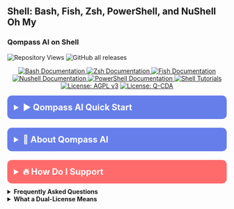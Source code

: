 <!-------------/qompassai/shell/README.md ---------------->
<!-- -------------Qompass AI Shell ----------------------->
<!-- Copyright (C) 2025 Qompass AI, All rights reserved -->
<!-------------------------------------------------------->

<h2> Shell: Bash, Fish, Zsh, PowerShell, and NuShell Oh My </h2>

<h3> Qompass AI on Shell </h3>

![Repository Views](https://komarev.com/ghpvc/?username=qompassai-Shell)
![GitHub all releases](https://img.shields.io/github/downloads/qompassai/Shell/total?style=flat-square)

<p align="center">
  <a href="https://www.gnu.org/software/bash/manual/">
  <img src="https://img.shields.io/badge/Bash_Docs-blue?style=flat-square" alt="Bash Documentation">
</a>
<a href="https://zsh.sourceforge.io/Doc/">
  <img src="https://img.shields.io/badge/Zsh_Docs-blue?style=flat-square" alt="Zsh Documentation">
</a>
<a href="https://fishshell.com/docs/current/index.html">
  <img src="https://img.shields.io/badge/Fish_Docs-blue?style=flat-square" alt="Fish Documentation">
</a>
<a href="https://www.nushell.sh/book/">
  <img src="https://img.shields.io/badge/Nushell_Docs-blue?style=flat-square" alt="Nushell Documentation">
</a>
<a href="https://learn.microsoft.com/en-us/powershell/">
  <img src="https://img.shields.io/badge/PowerShell_Docs-blue?style=flat-square" alt="PowerShell Documentation">
</a>
<a href="https://github.com/topics/shell-tutorial">
  <img src="https://img.shields.io/badge/Shell_Tutorials-green?style=flat-square" alt="Shell Tutorials">
</a>
<br>
  <a href="https://www.gnu.org/licenses/agpl-3.0"><img src="https://img.shields.io/badge/License-AGPL%20v3-blue.svg" alt="License: AGPL v3"></a>
  <a href="./LICENSE-QCDA"><img src="https://img.shields.io/badge/license-Q--CDA-lightgrey.svg" alt="License: Q-CDA"></a>
</p>


<details>
  <summary style="font-size: 1.4em; font-weight: bold; padding: 15px; background: #667eea; color: white; border-radius: 10px; cursor: pointer; margin: 10px 0;">
    <strong>▶️ Qompass AI Quick Start</strong>
  </summary>
  <div style="background: #f8f9fa; padding: 15px; border-radius: 5px; margin-top: 10px; font-family: monospace;">

```sh  
curl -fsSL https://raw.githubusercontent.com/qompassai/shell/main/scripts/quickstart.sh | sh
```
  </div>
  <blockquote style="font-size: 1.2em; line-height: 1.8; padding: 25px; background: #f8f9fa; border-left: 6px solid #667eea; border-radius: 8px; margin: 15px 0; box-shadow: 0 2px 8px rgba(0,0,0,0.1);">
    <details>
      <summary style="font-size: 1em; font-weight: bold; padding: 10px; background: #e9ecef; color: #333; border-radius: 5px; cursor: pointer; margin: 10px 0;">
        <strong>📄 We advise you read the script BEFORE running it 😉</strong>
      </summary>
      <pre style="background: #fff; padding: 15px; border-radius: 5px; border: 1px solid #ddd; overflow-x: auto;">
#!/usr/bin/env sh
# /qompassai/shell/scripts/quickstart.sh
# Qompass AI Shell Quickstart Script
# Copyright (C) 2025 Qompass AI
########################################
set -eu
print() { printf '[shellcv]: %s\n' "$1"; }
XDG_CONFIG_HOME="${XDG_CONFIG_HOME:-$HOME/.config}"
LOCAL_PREFIX="${LOCAL_PREFIX:-$HOME/.local}"
BIN_PATH="$LOCAL_PREFIX/bin"
mkdir -p "$BIN_PATH"
BANNER() {
        printf '╭────────────────────────────────────────────╮\n'
        printf '│    Qompass AI · Shell Quick‑Start          │\n'
        printf '╰────────────────────────────────────────────╯\n'
        printf '    © 2025 Qompass AI. All rights reserved   \n\n'
}
SHELL_MENU="
1|bash
2|zsh
3|fish
a|All
q|Quit
"
show_menu() {
        echo "Which shell(s) would you like to install/update?"
        echo "$SHELL_MENU" | while IFS="|" read num name; do
                [ -z "$num" ] && continue
                [ "$num" = "q" ] && {
                        echo " q) Quit"
                        break
                }
                [ "$num" = "a" ] && {
                        echo " a) All of the above"
                        continue
                }
                echo " $num) $name"
        done
        printf "Choose [1]: "
}
install_shell() {
        name="$1"
        case "$name" in
        bash)
                print "Installing bash (user-local, if possible)..."
                if command -v bash >/dev/null 2>&1; then
                        print "bash already installed: $(command -v bash)"
                else
                        if command -v pacman >/dev/null 2>&1; then
                                print "Installing with pacman (if needed)"
                                sudo pacman -S --needed bash
                        elif command -v apt-get >/dev/null 2>&1; then
                                print "Installing with apt-get (if needed)"
                                sudo apt-get install -y bash
                        else
                                print "Building bash from source in ~/.local..."
                                curl -LO https://ftp.gnu.org/gnu/bash/bash-5.2.21.tar.gz
                                tar -xzf bash-5.2.21.tar.gz && cd bash-5.2.21
                                ./configure --prefix="$LOCAL_PREFIX"
                                make -j"$(nproc)"
                                make install
                                cd .. && rm -rf bash-5.2.21*
                        fi
                fi
                echo "To persistently use bash configs:"
                echo "  Edit ~/.bashrc or $XDG_CONFIG_HOME/bash/bashrc"
                ;;
        zsh)
                print "Installing zsh (user-local, if possible)..."
                if command -v zsh >/dev/null 2>&1; then
                        print "zsh already installed: $(command -v zsh)"
                else
                        if command -v pacman >/dev/null 2>&1; then
                                print "Installing with pacman"
                                sudo pacman -S --needed zsh
                        elif command -v apt-get >/dev/null 2>&1; then
                                print "Installing with apt-get"
                                sudo apt-get install -y zsh
                        else
                                print "Building zsh from source in ~/.local..."
                                curl -LO https://downloads.sourceforge.net/project/zsh/zsh/5.9/zsh-5.9.tar.xz
                                tar -xf zsh-5.9.tar.xz && cd zsh-5.9
                                ./configure --prefix="$LOCAL_PREFIX"
                                make -j"$(nproc)"
                                make install
                                cd .. && rm -rf zsh-5.9*
                        fi
                fi
                echo "To persistently use zsh configs:"
                echo "  Edit ~/.zshrc or $XDG_CONFIG_HOME/zsh/.zshrc"
                ;;
        fish)
                print "Installing fish (user-local, if possible)..."
                if command -v fish >/dev/null 2>&1; then
                        print "fish already installed: $(command -v fish)"
                else
                        if command -v pacman >/dev/null 2>&1; then
                                print "Installing with pacman"
                                sudo pacman -S --needed fish
                        elif command -v apt-get >/dev/null 2>&1; then
                                print "Installing with apt-get"
                                sudo apt-get install -y fish
                        else
                                print "Building fish from source in ~/.local..."
                                curl -LO https://github.com/fish-shell/fish-shell/releases/download/3.7.1/fish-3.7.1.tar.xz
                                tar -xf fish-3.7.1.tar.xz && cd fish-3.7.1
                                cmake -DCMAKE_INSTALL_PREFIX="$LOCAL_PREFIX" .
                                make -j"$(nproc)"
                                make install
                                cd .. && rm -rf fish-3.7.1*
                        fi
                fi
                echo "To persistently use fish configs:"
                echo "  Edit ~/.config/fish/config.fish"
                ;;
        *)
                print "Unknown shell: $name"
                ;;
        esac
}
while :; do
        BANNER
        show_menu
        read -r CHOICE
        [ -z "$CHOICE" ] && CHOICE=1
        case "$CHOICE" in
        1)
                install_shell "bash"
                ;;
        2)
                install_shell "zsh"
                ;;
        3)
                install_shell "fish"
                ;;
        a | A)
                install_shell "bash"
                install_shell "zsh"
                install_shell "fish"
                ;;
        q | Q)
                print "Goodbye!"
                exit 0
                ;;
        *)
                print "Invalid option."
                ;;
        esac
        echo
        printf "Press enter to return to menu..."
        read -r dummy
        clear
done
</pre>
    </details>
    <p>Or, <a href="https://github.com/qompassai/shell/blob/main/scripts/quickstart.sh" target="_blank">View the quickstart script</a>.</p>
  </blockquote>
</details>

</blockquote>
</details>

<details>
<summary style="font-size: 1.4em; font-weight: bold; padding: 15px; background: #667eea; color: white; border-radius: 10px; cursor: pointer; margin: 10px 0;"><strong>🧭 About Qompass AI</strong></summary>
<blockquote style="font-size: 1.2em; line-height: 1.8; padding: 25px; background: #f8f9fa; border-left: 6px solid #667eea; border-radius: 8px; margin: 15px 0; box-shadow: 0 2px 8px rgba(0,0,0,0.1);">

<div align="center">
  <p>Matthew A. Porter<br>
  Former Intelligence Officer<br>
  Educator & Learner<br>
  DeepTech Founder & CEO</p>
</div>

<h3>Publications</h3>
  <p>
    <a href="https://orcid.org/0000-0002-0302-4812">
      <img src="https://img.shields.io/badge/ORCID-0000--0002--0302--4812-green?style=flat-square&logo=orcid" alt="ORCID">
    </a>
    <a href="https://www.researchgate.net/profile/Matt-Porter-7">
      <img src="https://img.shields.io/badge/ResearchGate-Open--Research-blue?style=flat-square&logo=researchgate" alt="ResearchGate">
    </a>
    <a href="https://zenodo.org/communities/qompassai">
      <img src="https://img.shields.io/badge/Zenodo-Publications-blue?style=flat-square&logo=zenodo" alt="Zenodo">
    </a>
  </p>

<h3>Developer Programs</h3>

[![NVIDIA Developer](https://img.shields.io/badge/NVIDIA-Developer_Program-76B900?style=for-the-badge\&logo=nvidia\&logoColor=white)](https://developer.nvidia.com/)
[![Meta Developer](https://img.shields.io/badge/Meta-Developer_Program-0668E1?style=for-the-badge\&logo=meta\&logoColor=white)](https://developers.facebook.com/)
[![HackerOne](https://img.shields.io/badge/-HackerOne-%23494649?style=for-the-badge\&logo=hackerone\&logoColor=white)](https://hackerone.com/phaedrusflow)
[![HuggingFace](https://img.shields.io/badge/HuggingFace-qompass-yellow?style=flat-square\&logo=huggingface)](https://huggingface.co/qompass)
[![Epic Games Developer](https://img.shields.io/badge/Epic_Games-Developer_Program-313131?style=for-the-badge\&logo=epic-games\&logoColor=white)](https://dev.epicgames.com/)
<h3>Professional Profiles</h3>
  <p>
    <a href="https://www.linkedin.com/in/matt-a-porter-103535224/">
      <img src="https://img.shields.io/badge/LinkedIn-Matt--Porter-blue?style=flat-square&logo=linkedin" alt="Personal LinkedIn">
    </a>
    <a href="https://www.linkedin.com/company/95058568/">
      <img src="https://img.shields.io/badge/LinkedIn-Qompass--AI-blue?style=flat-square&logo=linkedin" alt="Startup LinkedIn">
    </a>
  </p>

<h3>Social Media</h3>
  <p>
    <a href="https://twitter.com/PhaedrusFlow">
      <img src="https://img.shields.io/badge/Twitter-@PhaedrusFlow-blue?style=flat-square&logo=twitter" alt="X/Twitter">
    </a>
    <a href="https://www.instagram.com/phaedrusflow">
      <img src="https://img.shields.io/badge/Instagram-phaedrusflow-purple?style=flat-square&logo=instagram" alt="Instagram">
    </a>
    <a href="https://www.youtube.com/@qompassai">
      <img src="https://img.shields.io/badge/YouTube-QompassAI-red?style=flat-square&logo=youtube" alt="Qompass AI YouTube">
    </a>
  </p>

</blockquote>
</details>

<details>
<summary style="font-size: 1.4em; font-weight: bold; padding: 15px; background: #ff6b6b; color: white; border-radius: 10px; cursor: pointer; margin: 10px 0;"><strong>🔥 How Do I Support</strong></summary>
<blockquote style="font-size: 1.2em; line-height: 1.8; padding: 25px; background: #fff5f5; border-left: 6px solid #ff6b6b; border-radius: 8px; margin: 15px 0; box-shadow: 0 2px 8px rgba(0,0,0,0.1);">

<div align="center">

<table>
<tr>
<th align="center">🏛️ Qompass AI Pre-Seed Funding 2023-2025</th>
<th align="center">🏆 Amount</th>
<th align="center">📅 Date</th>
</tr>
<tr>
<td><a href="https://github.com/qompassai/r4r" title="RJOS/Zimmer Biomet Research Grant Repository">RJOS/Zimmer Biomet Research Grant</a></td>
<td align="center">$30,000</td>
<td align="center">March 2024</td>
</tr>
<tr>
<td><a href="https://github.com/qompassai/PathFinders" title="GitHub Repository">Pathfinders Intern Program</a><br>
<small><a href="https://www.linkedin.com/posts/evergreenbio_bioscience-internships-workforcedevelopment-activity-7253166461416812544-uWUM/" target="_blank">View on LinkedIn</a></small></td>
<td align="center">$2,000</td>
<td align="center">October 2024</td>
</tr>
</table>

<br>
<h4>🤝 How To Support Our Mission</h4>

[![GitHub Sponsors](https://img.shields.io/badge/GitHub-Sponsor-EA4AAA?style=for-the-badge\&logo=github-sponsors\&logoColor=white)](https://github.com/sponsors/phaedrusflow)
[![Patreon](https://img.shields.io/badge/Patreon-Support-F96854?style=for-the-badge\&logo=patreon\&logoColor=white)](https://patreon.com/qompassai)
[![Liberapay](https://img.shields.io/badge/Liberapay-Donate-F6C915?style=for-the-badge\&logo=liberapay\&logoColor=black)](https://liberapay.com/qompassai)
[![Open Collective](https://img.shields.io/badge/Open%20Collective-Support-7FADF2?style=for-the-badge\&logo=opencollective\&logoColor=white)](https://opencollective.com/qompassai)
[![Buy Me A Coffee](https://img.shields.io/badge/Buy%20Me%20A%20Coffee-Support-FFDD00?style=for-the-badge\&logo=buy-me-a-coffee\&logoColor=black)](https://www.buymeacoffee.com/phaedrusflow)

<details markdown="1">
<summary><strong>🔐 Cryptocurrency Donations</strong></summary>

**Monero (XMR):**

<div align="center">
  <img src="https://raw.githubusercontent.com/qompassai/svg/main/assets/monero-qr.svg" alt="Monero QR Code" width="180">
</div>

<div style="margin: 10px 0;">
    <code>42HGspSFJQ4MjM5ZusAiKZj9JZWhfNgVraKb1eGCsHoC6QJqpo2ERCBZDhhKfByVjECernQ6KeZwFcnq8hVwTTnD8v4PzyH</code>
  </div>

<button onclick="navigator.clipboard.writeText('42HGspSFJQ4MjM5ZusAiKZj9JZWhfNgVraKb1eGCsHoC6QJqpo2ERCBZDhhKfByVjECernQ6KeZwFcnq8hVwTTnD8v4PzyH')" style="padding: 6px 12px; background: #FF6600; color: white; border: none; border-radius: 4px; cursor: pointer;">
    📋 Copy Address
  </button>
<p><i>Funding helps us continue our research at the intersection of AI, healthcare, and education</i></p>

</blockquote>
</details>
</details>

<details id="FAQ">
  <summary><strong>Frequently Asked Questions</strong></summary>

### Q: How do you mitigate against bias?

**TLDR - we do math to make AI ethically useful**

### A: We delineate between mathematical bias (MB) - a fundamental parameter in neural network equations - and algorithmic/social bias (ASB). While MB is optimized during model training through backpropagation, ASB requires careful consideration of data sources, model architecture, and deployment strategies. We implement attention mechanisms for improved input processing and use legal open-source data and secure web-search APIs to help mitigate ASB.

[AAMC AI Guidelines | One way to align AI against ASB](https://www.aamc.org/about-us/mission-areas/medical-education/principles-ai-use)

### AI Math at a glance

## Forward Propagation Algorithm

$$
y = w_1x_1 + w_2x_2 + ... + w_nx_n + b
$$

Where:

- $y$ represents the model output
- $(x_1, x_2, ..., x_n)$ are input features
- $(w_1, w_2, ..., w_n)$ are feature weights
- $b$ is the bias term

### Neural Network Activation

For neural networks, the bias term is incorporated before activation:

$$
z = \sum_{i=1}^{n} w_ix_i + b
$$
$$
a = \sigma(z)
$$

Where:

- $z$ is the weighted sum plus bias
- $a$ is the activation output
- $\sigma$ is the activation function

### Attention Mechanism- aka what makes the Transformer (The "T" in ChatGPT) powerful

- [Attention High level overview video](https://www.youtube.com/watch?v=fjJOgb-E41w)

- [Attention Is All You Need Arxiv Paper](https://arxiv.org/abs/1706.03762)

The Attention mechanism equation is:

$$
Attention(Q, K, V) = softmax(\frac{QK^T}{\sqrt{d_k}})V
$$

Where:

- $Q$ represents the Query matrix
- $K$ represents the Key matrix
- $V$ represents the Value matrix
- $d_k$ is the dimension of the key vectors
- $\text{softmax}(\cdot)$ normalizes scores to sum to 1

### Q: Do I have to buy a Linux computer to use this? I don't have time for that!

### A: No. You can run Linux and/or the tools we share alongside your existing operating system:

- Windows users can use Windows Subsystem for Linux [WSL](https://learn.microsoft.com/en-us/windows/wsl/install)
- Mac users can use [Homebrew](https://brew.sh/)
- The code-base instructions were developed with both beginners and advanced users in mind.

### Q: Do you have to get a masters in AI?

### A: Not if you don't want to. To get competent enough to get past ChatGPT dependence at least, you just need a computer and a beginning's mindset. Huggingface is a good place to start.

- [Huggingface](https://docs.google.com/presentation/d/1IkzESdOwdmwvPxIELYJi8--K3EZ98_cL6c5ZcLKSyVg/edit#slide=id.p)

### Q: What makes a "small" AI model?

### A: AI models ~=10 billion(10B) parameters and below. For comparison, OpenAI's GPT4o contains approximately 200B parameters.

</details>

<details id="Dual-License Notice">
  <summary><strong>What a Dual-License Means</strong></summary>

### Protection for Vulnerable Populations

The dual licensing aims to address the cybersecurity gap that disproportionately affects underserved populations. As highlighted by recent attacks<sup><a href="#ref1">[1]</a></sup>, low-income residents, seniors, and foreign language speakers face higher-than-average risks of being victims of cyberattacks. By offering both open-source and commercial licensing options, we encourage the development of cybersecurity solutions that can reach these vulnerable groups while also enabling sustainable development and support.

### Preventing Malicious Use

The AGPL-3.0 license ensures that any modifications to the software remain open source, preventing bad actors from creating closed-source variants that could be used for exploitation. This is especially crucial given the rising threats to vulnerable communities, including children in educational settings. The attack on Minneapolis Public Schools, which resulted in the leak of 300,000 files and a $1 million ransom demand, highlights the importance of transparency and security<sup><a href="#ref8">[8]</a></sup>.

### Addressing Cybersecurity in Critical Sectors

The commercial license option allows for tailored solutions in critical sectors such as healthcare, which has seen significant impacts from cyberattacks. For example, the recent Change Healthcare attack<sup><a href="#ref4">[4]</a></sup> affected millions of Americans and caused widespread disruption for hospitals and other providers. In January 2025, CISA<sup><a href="#ref2">[2]</a></sup> and FDA<sup><a href="#ref3">[3]</a></sup> jointly warned of critical backdoor vulnerabilities in Contec CMS8000 patient monitors, revealing how medical devices could be compromised for unauthorized remote access and patient data manipulation.

### Supporting Cybersecurity Awareness

The dual licensing model supports initiatives like the Cybersecurity and Infrastructure Security Agency (CISA) efforts to improve cybersecurity awareness<sup><a href="#ref7">[7]</a></sup> in "target rich" sectors, including K-12 education<sup><a href="#ref5">[5]</a></sup>. By allowing both open-source and commercial use, we aim to facilitate the development of tools that support these critical awareness and protection efforts.

### Bridging the Digital Divide

The unfortunate reality is that too many individuals and organizations have gone into a frenzy in every facet of our daily lives<sup><a href="#ref6">[6]</a></sup>. These unfortunate folks identify themselves with their talk of "10X" returns and building towards Artificial General Intelligence aka "AGI" while offering GPT wrappers. Our dual licensing approach aims to acknowledge this deeply concerning predatory paradigm with clear eyes while still operating to bring the best parts of the open-source community with our services and solutions.

### Recent Cybersecurity Attacks

Recent attacks underscore the importance of robust cybersecurity measures:

- The Change Healthcare cyberattack in February 2024 affected millions of Americans and caused significant disruption to healthcare providers.
- The White House and Congress jointly designated October 2024 as Cybersecurity Awareness Month. This designation comes with over 100 actions that align the Federal government and public/private sector partners are taking to help every man, woman, and child to safely navigate the age of AI.

By offering both open source and commercial licensing options, we strive to create a balance that promotes innovation and accessibility. We address the complex cybersecurity challenges faced by vulnerable populations and critical infrastructure sectors as the foundation of our solutions, not an afterthought.

### References

<div id="footnotes">
<p id="ref1"><strong>[1]</strong> <a href="https://www.whitehouse.gov/briefing-room/statements-releases/2024/10/02/international-counter-ransomware-initiative-2024-joint-statement/">International Counter Ransomware Initiative 2024 Joint Statement</a></p>

<p id="ref2"><strong>[2]</strong> <a href="https://www.cisa.gov/sites/default/files/2025-01/fact-sheet-contec-cms8000-contains-a-backdoor-508c.pdf">Contec CMS8000 Contains a Backdoor</a></p>

<p id="ref3"><strong>[3]</strong> <a href="https://www.aha.org/news/headline/2025-01-31-cisa-fda-warn-vulnerabilities-contec-patient-monitors">CISA, FDA warn of vulnerabilities in Contec patient monitors</a></p>

<p id="ref4"><strong>[4]</strong> <a href="https://www.chiefhealthcareexecutive.com/view/the-top-10-health-data-breaches-of-the-first-half-of-2024">The Top 10 Health Data Breaches of the First Half of 2024</a></p>

<p id="ref5"><strong>[5]</strong> <a href="https://www.cisa.gov/K12Cybersecurity">CISA's K-12 Cybersecurity Initiatives</a></p>

<p id="ref6"><strong>[6]</strong> <a href="https://www.ftc.gov/business-guidance/blog/2024/09/operation-ai-comply-continuing-crackdown-overpromises-ai-related-lies">Federal Trade Commission Operation AI Comply: continuing the crackdown on overpromises and AI-related lies</a></p>

<p id="ref7"><strong>[7]</strong> <a href="https://www.whitehouse.gov/briefing-room/presidential-actions/2024/09/30/a-proclamation-on-cybersecurity-awareness-month-2024/">A Proclamation on Cybersecurity Awareness Month, 2024</a></p>

<p id="ref8"><strong>[8]</strong> <a href="https://therecord.media/minneapolis-schools-say-data-breach-affected-100000/">Minneapolis school district says data breach affected more than 100,000 people</a></p>
</div>
</details>
